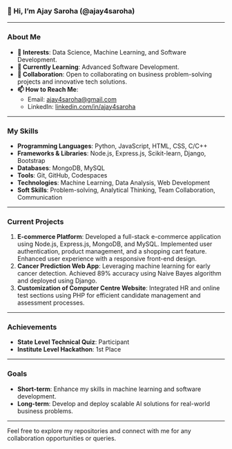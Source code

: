 ### 👋 Hi, I’m Ajay Saroha (@ajay4saroha)

---

### About Me

- **👀 Interests**: Data Science, Machine Learning, and Software Development.
- **🌱 Currently Learning**: Advanced Software Development.
- **💞️ Collaboration**: Open to collaborating on business problem-solving projects and innovative tech solutions.
- **📫 How to Reach Me**: 
  - Email: [ajay4saroha@gmail.com](mailto:ajay4saroha@gmail.com)
  - LinkedIn: [linkedin.com/in/ajay4saroha](https://www.linkedin.com/in/ajay4saroha)

---

### My Skills

- **Programming Languages**: Python, JavaScript, HTML, CSS, C/C++
- **Frameworks & Libraries**: Node.js, Express.js, Scikit-learn, Django, Bootstrap
- **Databases**: MongoDB, MySQL
- **Tools**: Git, GitHub, Codespaces
- **Technologies**: Machine Learning, Data Analysis, Web Development
- **Soft Skills**: Problem-solving, Analytical Thinking, Team Collaboration, Communication

---

### Current Projects

1.  **E-commerce Platform**: Developed a full-stack e-commerce application using Node.js, Express.js, MongoDB, and MySQL. Implemented user authentication, product management, and a shopping cart feature. Enhanced user experience with a responsive front-end design.
2. **Cancer Prediction Web App**: Leveraging machine learning for early cancer detection. Achieved 89% accuracy using Naive Bayes algorithm and deployed using Django.
3. **Customization of Computer Centre Website**: Integrated HR and online test sections using PHP for efficient candidate management and assessment processes.

---

### Achievements

- **State Level Technical Quiz**: Participant
- **Institute Level Hackathon**: 1st Place

---

### Goals

- **Short-term**: Enhance my skills in machine learning and software development.
- **Long-term**: Develop and deploy scalable AI solutions for real-world business problems.

---

Feel free to explore my repositories and connect with me for any collaboration opportunities or queries.
